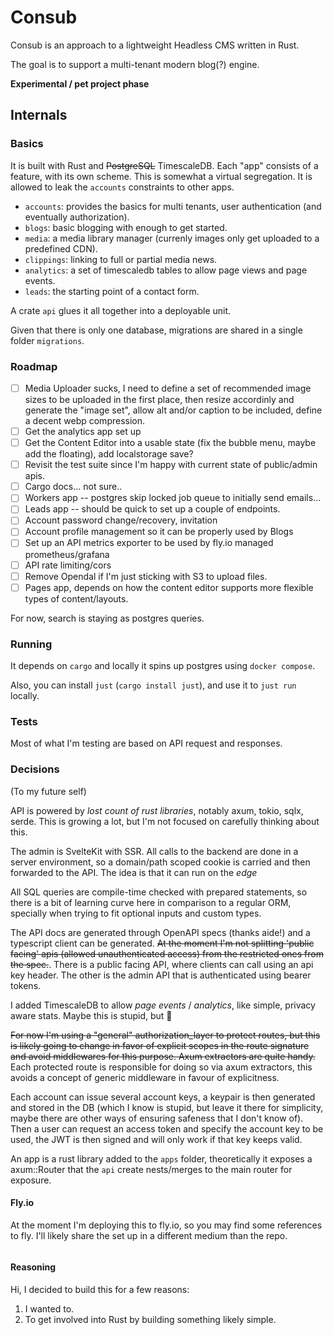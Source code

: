 # Consub 

Consub is an approach to a lightweight Headless CMS written in Rust.

The goal is to support a multi-tenant modern blog(?) engine.

**Experimental / pet project phase**

## Internals

### Basics

It is built with Rust and ~~PostgreSQL~~ TimescaleDB. Each "app" consists of a feature, with its own scheme. This is somewhat a virtual segregation. It is allowed to leak the `accounts` constraints to other apps.

- `accounts`: provides the basics for multi tenants, user authentication (and eventually authorization).
- `blogs`: basic blogging with enough to get started.
- `media`: a media library manager (currenly images only get uploaded to a predefined CDN).
- `clippings`: linking to full or partial media news.
- `analytics`: a set of timescaledb tables to allow page views and page events.
- `leads`: the starting point of a contact form.

A crate `api` glues it all together into a deployable unit.

Given that there is only one database, migrations are shared in a single folder `migrations`.

### Roadmap

- [ ] Media Uploader sucks, I need to define a set of recommended image sizes to be uploaded in the first place, then resize accordinly and generate the "image set", allow alt and/or caption to be included, define a decent webp compression.
- [ ] Get the analytics app set up
- [ ] Get the Content Editor into a usable state (fix the bubble menu, maybe add the floating), add localstorage save?
- [ ] Revisit the test suite since I'm happy with current state of public/admin apis.
- [ ] Cargo docs... not sure..
- [ ] Workers app -- postgres skip locked job queue to initially send emails...
- [ ] Leads app -- should be quick to set up a couple of endpoints.
- [ ] Account password change/recovery, invitation
- [ ] Account profile management so it can be properly used by Blogs
- [ ] Set up an API metrics exporter to be used by fly.io managed prometheus/grafana
- [ ] API rate limiting/cors
- [ ] Remove Opendal if I'm just sticking with S3 to upload files.
- [ ] Pages app, depends on how the content editor supports more flexible types of content/layouts.

For now, search is staying as postgres queries. 

### Running

It depends on `cargo` and locally it spins up postgres using `docker compose`. 

Also, you can install `just` (`cargo install just`), and use it to `just run` locally.

### Tests

Most of what I'm testing are based on API request and responses.

### Decisions

(To my future self)

API is powered by *lost count of rust libraries*, notably axum, tokio, sqlx, serde. This is growing a lot, but I'm not focused on carefully thinking about this.

The admin is SvelteKit with SSR. All calls to the backend are done in a server environment, so a domain/path scoped cookie is carried and then forwarded to the API. The idea is that it can run on the *edge*

All SQL queries are compile-time checked with prepared statements, so there is a bit of learning curve here in comparison to a regular ORM, specially when trying to fit optional inputs and custom types.

The API docs are generated through OpenAPI specs (thanks aide!) and a typescript client can be generated. ~~At the moment I'm not splitting 'public facing' apis (allowed unauthenticated access) from the restricted ones from the spec.~~. There is a public facing API, where clients can call using an api key header. The other is the admin API that is authenticated using bearer tokens. 

I added TimescaleDB to allow *page events* / *analytics*, like simple, privacy aware stats. Maybe this is stupid, but :shrug:  

~~For now I'm using a "general" authorization_layer to protect routes, but this is likely going to change in favor of explicit scopes in the route signature and avoid middlewares for this purpose. Axum extractors are quite handy.~~
Each protected route is responsible for doing so via axum extractors, this avoids a concept of generic middleware in favour of explicitness.

Each account can issue several account keys, a keypair is then generated and stored in the DB (which I know is stupid, but leave it there for simplicity, maybe there are other ways of ensuring safeness that I don't know of). Then a user can request an access token and specify the account key to be used, the JWT is then signed and will only work if that key keeps valid. 

An app is a rust library added to the `apps` folder, theoretically it exposes a axum::Router that the `api` create nests/merges to the main router for exposure.

#### Fly.io

At the moment I'm deploying this to fly.io, so you may find some references to fly. I'll likely share the set up in a different medium than the repo. 

```mermaid

```

#### Reasoning

Hi, I decided to build this for a few reasons:

1) I wanted to.
2) To get involved into Rust by building something likely simple.